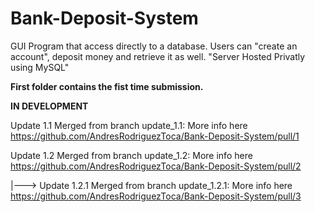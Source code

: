 # Bank-Deposit-System
GUI Program that access directly to a database. Users can "create an account", deposit money and retrieve it as well. "Server Hosted Privatly using MySQL"

**First folder contains the fist time submission.**

**IN DEVELOPMENT**

Update 1.1 Merged from branch update_1.1:
More info here https://github.com/AndresRodriguezToca/Bank-Deposit-System/pull/1

Update 1.2 Merged from branch update_1.2:
More info here https://github.com/AndresRodriguezToca/Bank-Deposit-System/pull/2

|---> Update 1.2.1 Merged from branch update_1.2.1:
More info here https://github.com/AndresRodriguezToca/Bank-Deposit-System/pull/3
